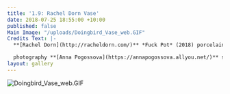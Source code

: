 ```yaml
---
title: '1.9: Rachel Dorn Vase'
date: 2018-07-25 18:55:00 +10:00
published: false
Main Image: "/uploads/Doingbird_Vase_web.GIF"
Credits Text: |-
  **[Rachel Dorn](http://racheldorn.com/)** *Fuck Pot* (2018) porcelain, underglaze and glaze AUD $600

  photography **[Anna Pogossova](https://annapogossova.allyou.net/)** styling **[Miguel Urbina Tan](https://www.instagram.com/miguelurbinatan)**
layout: gallery
---
```


![Doingbird_Vase_web.GIF](/uploads/Doingbird_Vase_web.GIF)